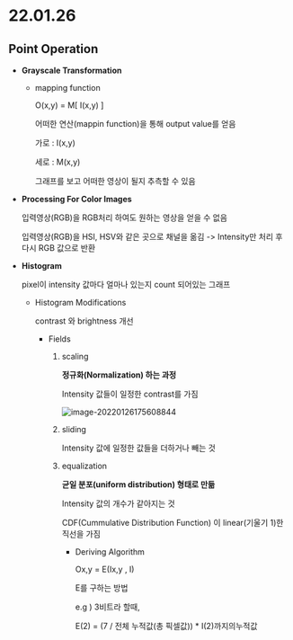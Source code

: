 # 22.01.26

## Point Operation

- **Grayscale Transformation**

  - mapping function

    O(x,y) = M[ I(x,y) ]

    어떠한 연산(mappin function)을 통해 output value를 얻음

    가로 : I(x,y)

    세로 : M(x,y)

    그래프를 보고 어떠한 영상이 될지 추측할 수 있음

- **Processing For Color Images**

  입력영상(RGB)을 RGB처리 하여도 원하는 영상을 얻을 수 없음

  입력영상(RGB)을 HSI, HSV와 같은 곳으로 채널을 옮김 -> Intensity만 처리 후 다시 RGB 값으로 반환

- **Histogram**

  pixel이 intensity 값마다 얼마나 있는지 count 되어있는 그래프

  - Histogram Modifications

    contrast 와 brightness 개선

     - Fields

       1. scaling

          **정규화(Normalization) 하는 과정**

          Intensity 값들이 일정한 contrast를 가짐

          ![image-20220126175608844](day_25.assets/image-20220126175608844.png)

       2. sliding

          Intensity 값에 일정한 값들을 더하거나 빼는 것

       3. equalization

          **균일 분포(uniform distribution) 형태로 만듦**

          Intensity 값의 개수가 같아지는 것

          CDF(Cummulative Distribution Function) 이 linear(기울기 1)한 직선을 가짐

          - Deriving Algorithm

            Ox,y = E(Ix,y , I)

            E를 구하는 방법

            e.g ) 3비트라 할때,

            E(2) = (7 / 전체 누적값(총 픽셀값)) *  I(2)까지의누적값

    